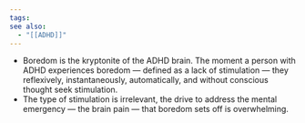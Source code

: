```yaml
---
tags: 
see also:
  - "[[ADHD]]"
---
```

- Boredom is the kryptonite of the ADHD brain. The moment a person with ADHD experiences boredom — defined as a lack of stimulation — they reflexively, instantaneously, automatically, and without conscious thought seek stimulation.
- The type of stimulation is irrelevant, the drive to address the mental emergency — the brain pain — that boredom sets off is overwhelming.